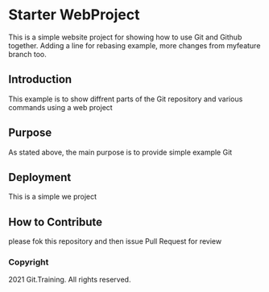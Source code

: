 # Starter WebProject

This is a simple website project for showing how to use Git and Github together. Adding a line for rebasing example,
 more changes from myfeature branch too.

## Introduction

This example is to show diffrent parts of the Git repository and various commands using a web project

## Purpose

As stated above, the main purpose is to provide simple example Git

## Deployment

This is a simple we project

## How to Contribute

please fok this repository and then issue Pull Request for review

### Copyright

2021 Git.Training. All rights reserved.